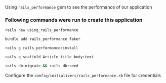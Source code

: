 Using `rails_performance` gem to see the performance of our application

### Following commands were run to create this application

```bash
rails new using_rails_performance
```

```bash
bundle add rails_performance faker
```

```bash
rails g rails_performance:install
```

```bash
rails g scaffold Article title body:text
```

```bash
rails db:migrate && rails db:seed
```

Configure the `config/initializers/rails_performance.rb` file for credentials
